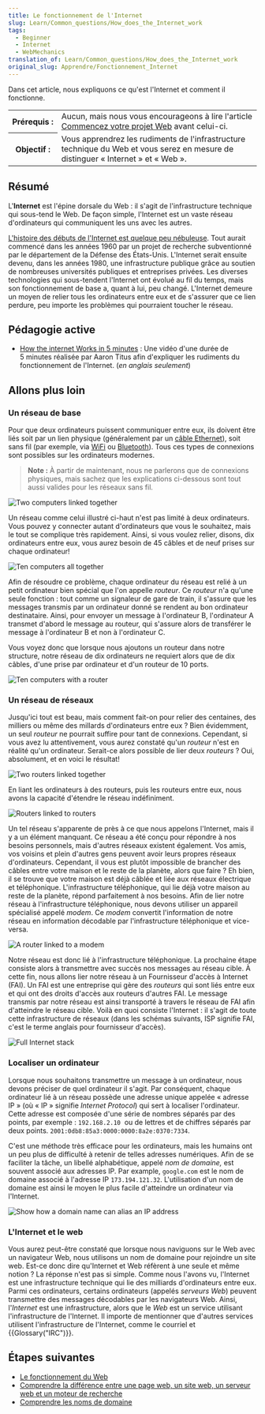 ```yaml
---
title: Le fonctionnement de l'Internet
slug: Learn/Common_questions/How_does_the_Internet_work
tags:
  - Beginner
  - Internet
  - WebMechanics
translation_of: Learn/Common_questions/How_does_the_Internet_work
original_slug: Apprendre/Fonctionnement_Internet
---
```

Dans cet article, nous expliquons ce qu'est l'Internet et comment il fonctionne.

<table class="standard-table">
  <tbody>
    <tr>
      <th scope="row">Prérequis&nbsp;:</th>
      <td>
        Aucun, mais nous vous encourageons à lire l'article
        <a href="/fr/Apprendre/Commencez_votre_projet_web"
          >Commencez votre projet Web</a
        >
        avant celui-ci.
      </td>
    </tr>
    <tr>
      <th scope="row">Objectif&nbsp;:</th>
      <td>
        Vous apprendrez les rudiments de l'infrastructure technique du Web et
        vous serez en mesure de distinguer « Internet » et « Web ».
      </td>
    </tr>
  </tbody>
</table>

## Résumé

L'**Internet** est l'épine dorsale du Web&nbsp;: il s'agit de l'infrastructure technique qui sous-tend le Web. De façon simple, l'Internet est un vaste réseau d'ordinateurs qui communiquent les uns avec les autres.

[L'histoire des débuts de l'Internet est quelque peu nébuleuse](https://fr.wikipedia.org/wiki/Internet#Historique). Tout aurait commencé dans les années 1960 par un projet de recherche subventionné par le département de la Défense des États-Unis. L'Internet serait ensuite devenu, dans les années 1980, une infrastructure publique grâce au soutien de nombreuses universités publiques et entreprises privées. Les diverses technologies qui sous-tendent l'Internet ont évolué au fil du temps, mais son fonctionnement de base a, quant à lui, peu changé. L'Internet demeure un moyen de relier tous les ordinateurs entre eux et de s'assurer que ce lien perdure, peu importe les problèmes qui pourraient toucher le réseau.

## Pédagogie active

- [How the internet Works in 5 minutes](https://www.youtube.com/watch?v=7_LPdttKXPc)&nbsp;: Une vidéo d'une durée de 5 minutes réalisée par Aaron Titus afin d'expliquer les rudiments du fonctionnement de l'Internet. (_en anglais seulement_)

## Allons plus loin

### Un réseau de base

Pour que deux ordinateurs puissent communiquer entre eux, ils doivent être liés soit par un lien physique (généralement par un [câble Ethernet](https://fr.wikipedia.org/wiki/Ethernet)), soit sans fil (par exemple, via [WiFi](http://fr.wikipedia.org/wiki/WiFi) ou [Bluetooth](http://fr.wikipedia.org/wiki/Bluetooth)). Tous ces types de connexions sont possibles sur les ordinateurs modernes.

> **Note :** À partir de maintenant, nous ne parlerons que de connexions physiques, mais sachez que les explications ci-dessous sont tout aussi valides pour les réseaux sans fil.

![Two computers linked together](internet-schema-1.png)

Un réseau comme celui illustré ci-haut n'est pas limité à deux ordinateurs. Vous pouvez y connecter autant d'ordinateurs que vous le souhaitez, mais le tout se complique très rapidement. Ainsi, si vous voulez relier, disons, dix ordinateurs entre eux, vous aurez besoin de 45 câbles et de neuf prises sur chaque ordinateur!

![Ten computers all together](internet-schema-2.png)

Afin de résoudre ce problème, chaque ordinateur du réseau est relié à un petit ordinateur bien spécial que l'on appelle _routeur_. Ce _routeur_ n'a qu'une seule fonction&nbsp;: tout comme un signaleur de gare de train, il s'assure que les messages transmis par un ordinateur donné se rendent au bon ordinateur destinataire. Ainsi, pour envoyer un message à l'ordinateur B, l'ordinateur A transmet d'abord le message au routeur, qui s'assure alors de transférer le message à l'ordinateur B et non à l'ordinateur C.

Vous voyez donc que lorsque nous ajoutons un routeur dans notre structure, notre réseau de dix ordinateurs ne requiert alors que de dix câbles, d'une prise par ordinateur et d'un routeur de 10 ports.

![Ten computers with a router](internet-schema-3.png)

### Un réseau de réseaux

Jusqu'ici tout est beau, mais comment fait-on pour relier des centaines, des milliers ou même des millards d'ordinateurs entre eux ? Bien évidemment, un seul _routeur_ ne pourrait suffire pour tant de connexions. Cependant, si vous avez lu attentivement, vous aurez constaté qu'un _routeur_ n'est en réalité qu'un ordinateur. Serait-ce alors possible de lier deux _routeurs_ ? Oui, absolument, et en voici le résultat!

![Two routers linked together](internet-schema-4.png)

En liant les ordinateurs à des routeurs, puis les routeurs entre eux, nous avons la capacité d'étendre le réseau indéfiniment.

![Routers linked to routers](internet-schema-5.png)

Un tel réseau s'apparente de près à ce que nous appelons l'Internet, mais il y a un élément manquant. Ce réseau a été conçu pour répondre à nos besoins personnels, mais d'autres réseaux existent également. Vos amis, vos voisins et plein d'autres gens peuvent avoir leurs propres réseaux d'ordinateurs. Cependant, il vous est plutôt impossible de brancher des câbles entre votre maison et le reste de la planète, alors que faire ? Eh bien, il se trouve que votre maison est déjà câblée et liée aux réseaux électrique et téléphonique. L'infrastructure téléphonique, qui lie déjà votre maison au reste de la planète, répond parfaitement à nos besoins. Afin de lier notre réseau à l'infrastructure téléphonique, nous devons utiliser un appareil spécialisé appelé _modem_. Ce _modem_ convertit l'information de notre réseau en information décodable par l'infrastructure téléphonique et vice-versa.

![A router linked to a modem](internet-schema-6.png)

Notre réseau est donc lié à l'infrastructure téléphonique. La prochaine étape consiste alors à transmettre avec succès nos messages au réseau cible. À cette fin, nous allons lier notre réseau à un Fournisseur d'accès à Internet (FAI). Un FAI est une entreprise qui gère des _routeurs_ qui sont liés entre eux et qui ont des droits d'accès aux routeurs d'autres FAI. Le message transmis par notre réseau est ainsi transporté à travers le réseau de FAI afin d'atteindre le réseau cible. Voilà en quoi consiste l'Internet : il s'agit de toute cette infrastructure de réseaux (dans les schémas suivants, ISP signifie FAI, c'est le terme anglais pour fournisseur d'accès).

![Full Internet stack](internet-schema-7.png)

### Localiser un ordinateur

Lorsque nous souhaitons transmettre un message à un ordinateur, nous devons préciser de quel ordinateur il s'agit. Par conséquent, chaque ordinateur lié à un réseau possède une adresse unique appelée « adresse IP » (où « IP » signifie _Internet Protocol_) qui sert à localiser l'ordinateur. Cette adresse est composée d'une série de nombres séparés par des points, par exemple&nbsp;: `192.168.2.10`  ou de lettres et de chiffres séparés par deux points. `2001:0db8:85a3:0000:0000:8a2e:0370:7334`.

C'est une méthode très efficace pour les ordinateurs, mais les humains ont un peu plus de difficulté à retenir de telles adresses numériques. Afin de se faciliter la tâche, un libellé alphabétique, appelé _nom de domaine,_ est souvent associé aux adresses IP. Par example, `google.com` est le nom de domaine associé à l'adresse IP `173.194.121.32`. L'utilisation d'un nom de domaine est ainsi le moyen le plus facile d'atteindre un ordinateur via l'Internet.

![Show how a domain name can alias an IP address](dns-ip.png)

### L'Internet et le web

Vous aurez peut-être constaté que lorsque nous naviguons sur le Web avec un navigateur Web, nous utilisons un nom de domaine pour rejoindre un site web. Est-ce donc dire qu'Internet et Web réfèrent à une seule et même notion ? La réponse n'est pas si simple. Comme nous l'avons vu, l'Internet est une infrastructure technique qui lie des milliards d'ordinateurs entre eux. Parmi ces ordinateurs, certains ordinateurs (appelés _serveurs Web_) peuvent transmettre des messages décodables par les navigateurs Web. Ainsi, l'_Internet_ est une infrastructure, alors que le _Web_ est un service utilisant l'infrastructure de l'Internet. Il importe de mentionner que d'autres services utilisent l'infrastructure de l'Internet, comme le courriel et {{Glossary("IRC")}}.

## Étapes suivantes

- [Le fonctionnement du Web](/fr/Apprendre/Commencer_avec_le_web/Le_fonctionnement_du_Web)
- [Comprendre la différence entre une page web, un site web, un serveur web et un moteur de recherche](/fr/docs/Learn/Common_questions/Pages_sites_servers_and_search_engines)
- [Comprendre les noms de domaine](/fr/Apprendre/Comprendre_noms_de_domaine)

